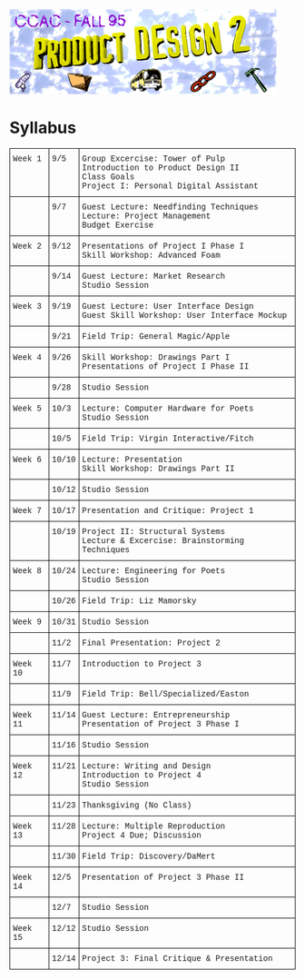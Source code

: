  ![header image](./images/all.gif)
 
# Syllabus
 
<style type="text/css">
.tg  {border-collapse:collapse;border-spacing:0;}
.tg td{border-color:black;border-style:solid;border-width:1px;font-family:Arial, sans-serif;font-size:14px;
  overflow:hidden;padding:10px 5px;word-break:normal;}
.tg th{border-color:black;border-style:solid;border-width:1px;font-family:Arial, sans-serif;font-size:14px;
  font-weight:normal;overflow:hidden;padding:10px 5px;word-break:normal;}
.tg .tg-fgy3{font-family:"Courier New", Courier, monospace !important;text-align:left;vertical-align:top}
</style>
<table class="tg">
<thead>
  <tr>
    <th class="tg-fgy3">Week 1</th>
    <th class="tg-fgy3">9/5</th>
    <th class="tg-fgy3"><span style="font-weight:normal;font-style:normal">Group Excercise: Tower of Pulp</span>			<br>Introduction to Product Design II<br>Class Goals<br>Project I: Personal Digital Assistant</th>
  </tr>
</thead>
<tbody>
  <tr>
    <td class="tg-fgy3"></td>
    <td class="tg-fgy3">9/7</td>
    <td class="tg-fgy3"><span style="font-weight:normal;font-style:normal">Guest Lecture: Needfinding Techniques</span><br>Lecture: Project Management<br>Budget Exercise</td>
  </tr>
  <tr>
    <td class="tg-fgy3">Week 2</td>
    <td class="tg-fgy3">9/12</td>
    <td class="tg-fgy3"><span style="font-weight:normal;font-style:normal">Presentations of Project I Phase I</span><br>Skill Workshop: Advanced Foam</td>
  </tr>
  <tr>
    <td class="tg-fgy3"></td>
    <td class="tg-fgy3">9/14</td>
    <td class="tg-fgy3"><span style="font-weight:normal;font-style:normal">Guest Lecture: Market Research</span><br>Studio Session</td>
  </tr>
  <tr>
    <td class="tg-fgy3">Week 3</td>
    <td class="tg-fgy3">9/19</td>
    <td class="tg-fgy3"><span style="font-weight:normal;font-style:normal">Guest Lecture: User Interface Design</span><br>Guest Skill Workshop: User Interface Mockup</td>
  </tr>
  <tr>
    <td class="tg-fgy3"></td>
    <td class="tg-fgy3">9/21</td>
    <td class="tg-fgy3"><span style="font-weight:normal;font-style:normal">Field Trip: General Magic/Apple</span></td>
  </tr>
  <tr>
    <td class="tg-fgy3">Week 4</td>
    <td class="tg-fgy3">9/26</td>
    <td class="tg-fgy3"><span style="font-weight:normal;font-style:normal">Skill Workshop: Drawings Part I</span><br>Presentations of Project I Phase II</td>
  </tr>
  <tr>
    <td class="tg-fgy3"></td>
    <td class="tg-fgy3">9/28</td>
    <td class="tg-fgy3">Studio Session</td>
  </tr>
  <tr>
    <td class="tg-fgy3">Week 5</td>
    <td class="tg-fgy3">10/3</td>
    <td class="tg-fgy3"><span style="font-weight:normal;font-style:normal">Lecture: Computer Hardware for Poets</span><br>Studio Session</td>
  </tr>
  <tr>
    <td class="tg-fgy3"></td>
    <td class="tg-fgy3">10/5</td>
    <td class="tg-fgy3"><span style="font-weight:normal;font-style:normal">Field Trip: Virgin Interactive/Fitch</span></td>
  </tr>
  <tr>
    <td class="tg-fgy3">Week 6</td>
    <td class="tg-fgy3">10/10</td>
    <td class="tg-fgy3"><span style="font-weight:normal;font-style:normal">Lecture: Presentation</span><br>Skill Workshop: Drawings Part II</td>
  </tr>
  <tr>
    <td class="tg-fgy3"></td>
    <td class="tg-fgy3">10/12</td>
    <td class="tg-fgy3">Studio Session</td>
  </tr>
  <tr>
    <td class="tg-fgy3">Week 7</td>
    <td class="tg-fgy3">10/17</td>
    <td class="tg-fgy3"><span style="font-weight:normal;font-style:normal">Presentation and Critique: Project 1</span></td>
  </tr>
  <tr>
    <td class="tg-fgy3"></td>
    <td class="tg-fgy3">10/19</td>
    <td class="tg-fgy3"><span style="font-weight:normal;font-style:normal">Project II: Structural Systems</span><br>Lecture &amp; Excercise: Brainstorming Techniques</td>
  </tr>
  <tr>
    <td class="tg-fgy3">Week 8</td>
    <td class="tg-fgy3">10/24</td>
    <td class="tg-fgy3"><span style="font-weight:normal;font-style:normal">Lecture: Engineering for Poets</span><br>Studio Session</td>
  </tr>
  <tr>
    <td class="tg-fgy3"></td>
    <td class="tg-fgy3">10/26</td>
    <td class="tg-fgy3">Field Trip: Liz Mamorsky</td>
  </tr>
  <tr>
    <td class="tg-fgy3">Week 9</td>
    <td class="tg-fgy3">10/31</td>
    <td class="tg-fgy3">Studio Session</td>
  </tr>
  <tr>
    <td class="tg-fgy3"></td>
    <td class="tg-fgy3">11/2</td>
    <td class="tg-fgy3">Final Presentation: Project 2</td>
  </tr>
  <tr>
    <td class="tg-fgy3">Week 10</td>
    <td class="tg-fgy3">11/7</td>
    <td class="tg-fgy3">Introduction to Project 3</td>
  </tr>
  <tr>
    <td class="tg-fgy3"></td>
    <td class="tg-fgy3">11/9</td>
    <td class="tg-fgy3">Field Trip: Bell/Specialized/Easton</td>
  </tr>
  <tr>
    <td class="tg-fgy3">Week 11</td>
    <td class="tg-fgy3">11/14</td>
    <td class="tg-fgy3"><span style="font-weight:normal;font-style:normal">Guest Lecture: Entrepreneurship</span><br>Presentation of Project 3 Phase I</td>
  </tr>
  <tr>
    <td class="tg-fgy3"></td>
    <td class="tg-fgy3">11/16</td>
    <td class="tg-fgy3">Studio Session</td>
  </tr>
  <tr>
    <td class="tg-fgy3">Week 12</td>
    <td class="tg-fgy3">11/21</td>
    <td class="tg-fgy3"><span style="font-weight:normal;font-style:normal">Lecture: Writing and Design</span><br>Introduction to Project 4<br>Studio Session</td>
  </tr>
  <tr>
    <td class="tg-fgy3"></td>
    <td class="tg-fgy3">11/23</td>
    <td class="tg-fgy3">Thanksgiving (No Class)</td>
  </tr>
  <tr>
    <td class="tg-fgy3">Week 13</td>
    <td class="tg-fgy3">11/28</td>
    <td class="tg-fgy3"><span style="font-weight:normal;font-style:normal">Lecture: Multiple Reproduction</span><br>Project 4 Due; Discussion</td>
  </tr>
  <tr>
    <td class="tg-fgy3"></td>
    <td class="tg-fgy3">11/30</td>
    <td class="tg-fgy3">Field Trip: Discovery/DaMert</td>
  </tr>
  <tr>
    <td class="tg-fgy3">Week 14</td>
    <td class="tg-fgy3">12/5</td>
    <td class="tg-fgy3">Presentation of Project 3 Phase II</td>
  </tr>
  <tr>
    <td class="tg-fgy3"></td>
    <td class="tg-fgy3">12/7</td>
    <td class="tg-fgy3">Studio Session</td>
  </tr>
  <tr>
    <td class="tg-fgy3">Week 15</td>
    <td class="tg-fgy3">12/12</td>
    <td class="tg-fgy3">Studio Session</td>
  </tr>
  <tr>
    <td class="tg-fgy3"></td>
    <td class="tg-fgy3">12/14</td>
    <td class="tg-fgy3">Project 3: Final Critique &amp; Presentation</td>
  </tr>
</tbody>
</table>
